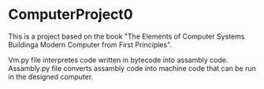 # ComputerProject0
This is a project based on the book "The Elements of Computer Systems Buildinga Modern Computer from First Principles".

Vm.py file interpretes code written in bytecode into assambly code.
Assambly.py file converts assambly code into machine code that can be run in the designed computer.
